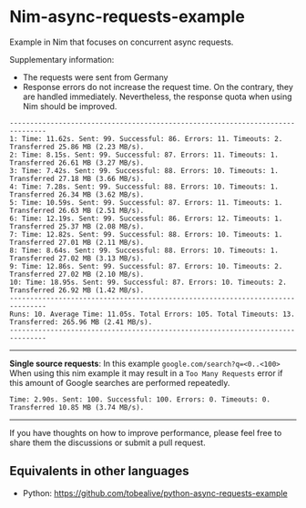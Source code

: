# Nim-async-requests-example

Example in Nim that focuses on concurrent async requests.

Supplementary information:

- The requests were sent from Germany
- Response errors do not increase the request time. On the contrary, they are handled immediately. Nevertheless, the response quota when using Nim should be improved.

```
-------------------------------------------------------------------------------
1: Time: 11.62s. Sent: 99. Successful: 86. Errors: 11. Timeouts: 2. Transferred 25.86 MB (2.23 MB/s).
2: Time: 8.15s. Sent: 99. Successful: 87. Errors: 11. Timeouts: 1. Transferred 26.61 MB (3.27 MB/s).
3: Time: 7.42s. Sent: 99. Successful: 88. Errors: 10. Timeouts: 1. Transferred 27.18 MB (3.66 MB/s).
4: Time: 7.28s. Sent: 99. Successful: 88. Errors: 10. Timeouts: 1. Transferred 26.34 MB (3.62 MB/s).
5: Time: 10.59s. Sent: 99. Successful: 87. Errors: 11. Timeouts: 1. Transferred 26.63 MB (2.51 MB/s).
6: Time: 12.19s. Sent: 99. Successful: 86. Errors: 12. Timeouts: 1. Transferred 25.37 MB (2.08 MB/s).
7: Time: 12.82s. Sent: 99. Successful: 88. Errors: 10. Timeouts: 1. Transferred 27.01 MB (2.11 MB/s).
8: Time: 8.64s. Sent: 99. Successful: 88. Errors: 10. Timeouts: 1. Transferred 27.02 MB (3.13 MB/s).
9: Time: 12.86s. Sent: 99. Successful: 87. Errors: 10. Timeouts: 2. Transferred 27.02 MB (2.10 MB/s).
10: Time: 18.95s. Sent: 99. Successful: 87. Errors: 10. Timeouts: 2. Transferred 26.92 MB (1.42 MB/s).
-------------------------------------------------------------------------------
Runs: 10. Average Time: 11.05s. Total Errors: 105. Total Timeouts: 13. Transferred: 265.96 MB (2.41 MB/s).
-------------------------------------------------------------------------------
```

---

**Single source requests**: In this example `google.com/search?q=<0..<100>`<br>
When using this nim example it may result in a `Too Many Requests` error if this amount of Google searches are performed repeatedly.

```
Time: 2.90s. Sent: 100. Successful: 100. Errors: 0. Timeouts: 0. Transferred 10.85 MB (3.74 MB/s).
```

---

If you have thoughts on how to improve performance, please feel free to share them the discussions or submit a pull request.

## Equivalents in other languages

- Python: https://github.com/tobealive/python-async-requests-example